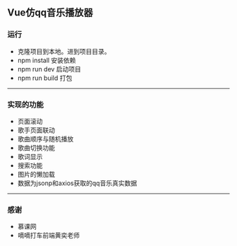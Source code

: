 ##	Vue仿qq音乐播放器
###	运行
*	克隆项目到本地。进到项目目录。
*	npm install 安装依赖
*	npm run dev 启动项目
*	npm run build 打包
***
###	实现的功能
*	页面滚动
*	歌手页面联动
*	歌曲顺序与随机播放
*	歌曲切换功能
*	歌词显示
*	搜索功能
*	图片的懒加载
*	数据为jsonp和axios获取的qq音乐真实数据
***
###	感谢
*	慕课网
*	嘀嘀打车前端黄奕老师